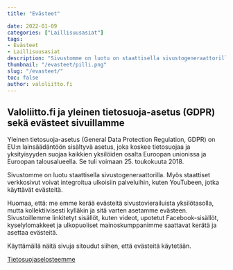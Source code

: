 ```yaml
---
title: "Evästeet"

date: 2022-01-09
categories: ["Laillisuusasiat"]
tags:
- Evästeet
- Laillisuusasiat
description: "Sivustomme on luotu on staattisella sivustogeneraattorilla. Myös staattiset verkkosivut voivat integroitua ulkoisiin palveluihin, kuten YouTubeen, jotka käyttävät evästeitä."
thumbnail: "/evasteet/pilli.png"
slug: "/evasteet/"
toc: false
author: valoliitto.fi
---
```


## Valoliitto.fi ja yleinen tietosuoja-asetus (GDPR) sekä evästeet sivuillamme

Yleinen tietosuoja-asetus (General Data Protection Regulation, GDPR) on EU:n lainsäädäntöön sisältyvä asetus, joka koskee tietosuojaa ja yksityisyyden suojaa kaikkien yksilöiden osalta Euroopan unionissa ja Euroopan talousalueella. Se tuli voimaan 25. toukokuuta 2018.

Sivustomme on luotu staattisella sivustogeneraattorilla. Myös staattiset verkkosivut voivat integroitua ulkoisiin palveluihin, kuten YouTubeen, jotka käyttävät evästeitä.

Huomaa, että: me emme kerää evästeitä sivustovierailuista yksilötasolla, mutta kollektiivisesti kylläkin ja sitä varten asetamme evästeen. Sivustoillemme linkitetyt sisällöt, kuten videot, upotetut Facebook-sisällöt, kyselylomakkeet ja ulkopuoliset mainoskumppanimme saattavat kerätä ja asettaa evästeitä.

Käyttämällä näitä sivuja sitoudut siihen, että evästeitä käytetään.

[Tietosuojaselosteemme](/tietosuoja/)